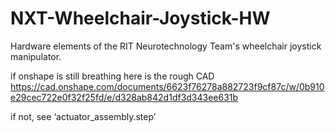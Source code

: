 # NXT-Wheelchair-Joystick-HW
Hardware elements of the RIT Neurotechnology Team's wheelchair joystick manipulator.

if onshape is still breathing here is the rough CAD 
https://cad.onshape.com/documents/6623f76278a882723f9cf87c/w/0b910e29cec722e0f32f25fd/e/d328ab842d1df3d343ee631b  

if not, see ‘actuator_assembly.step’